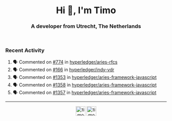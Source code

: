 <h1 align="center">Hi 👋, I'm Timo</h1>
<h3 align="center">A developer from Utrecht, The Netherlands</h3>
<br/>
<!-- https://github.com/rahuldkjain/github-profile-readme-generator --!>

<!--  <p align="left"><img src="https://github-readme-stats.vercel.app/api?username=timoglastra&show_icons=true&count_private=true&" alt="timoglastra" /></p> --!>

<!--
Github language stats
<p align="left"><img src="https://github-readme-stats.vercel.app/api/top-langs/?username=timoglastra&layout=compact" alt="timoglastra" /><p>
-->

<!-- Codestats language stats -->
<!-- <p align="left"><img src="https://codestats-readme.vercel.app/api/top-langs/?username=timoglastra&layout=compact&language_count=12" alt="timoglastra" /><p>    --!>
  
<h3>Recent Activity</h3>

<!--START_SECTION:activity-->
1. 🗣 Commented on [#774](https://github.com/hyperledger/aries-rfcs/issues/774) in [hyperledger/aries-rfcs](https://github.com/hyperledger/aries-rfcs)
2. 🗣 Commented on [#166](https://github.com/hyperledger/indy-vdr/issues/166) in [hyperledger/indy-vdr](https://github.com/hyperledger/indy-vdr)
3. 🗣 Commented on [#1353](https://github.com/hyperledger/aries-framework-javascript/issues/1353) in [hyperledger/aries-framework-javascript](https://github.com/hyperledger/aries-framework-javascript)
4. 🗣 Commented on [#1358](https://github.com/hyperledger/aries-framework-javascript/issues/1358) in [hyperledger/aries-framework-javascript](https://github.com/hyperledger/aries-framework-javascript)
5. 🗣 Commented on [#1357](https://github.com/hyperledger/aries-framework-javascript/issues/1357) in [hyperledger/aries-framework-javascript](https://github.com/hyperledger/aries-framework-javascript)
<!--END_SECTION:activity-->

---

<p align="center">
<a href="https://twitter.com/timoglastra" target="blank"><img align="center" src="https://cdn.jsdelivr.net/npm/simple-icons@3.0.1/icons/twitter.svg" alt="timoglastra" height="30" width="30" /></a>
<a href="https://linkedin.com/in/timoglastra" target="blank"><img align="center" src="https://cdn.jsdelivr.net/npm/simple-icons@3.0.1/icons/linkedin.svg" alt="timoglastra" height="30" width="30" /></a>
</p>



